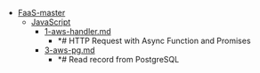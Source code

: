 - <a href = "E:\Node_projects\Node_Way\ArchivTSH_2\ArhivTimur_2\FaaS-master\cat.FaaS-master\dir.FaaS-master.md">FaaS-master</a>
    - <a href = "E:\Node_projects\Node_Way\ArchivTSH_2\ArhivTimur_2\FaaS-master\JavaScript\cat.JavaScript\dir.JavaScript.md">JavaScript</a>
        - <a href = "E:\Node_projects\Node_Way\ArchivTSH_2\ArhivTimur_2\FaaS-master\JavaScript\1-aws-handler.md">1-aws-handler.md</a>
            - *# HTTP Request with Async Function and Promises
        - <a href = "E:\Node_projects\Node_Way\ArchivTSH_2\ArhivTimur_2\FaaS-master\JavaScript\3-aws-pg.md">3-aws-pg.md</a>
            - *# Read record from PostgreSQL
    
